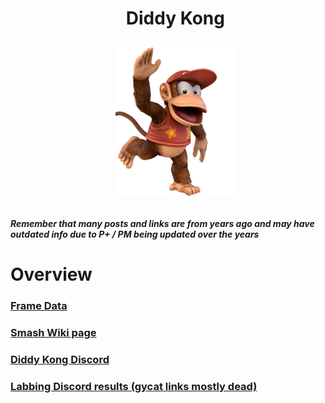 <div id="toc">
  <ul align="center" style="list-style: none">
      <summary> <h1>
        Diddy Kong
        <p><img src="/Images/Characters/Diddy Kong.png" alt="Diddy.png"></p>
  </ul>
</div>

<h4> <i>Remember that many posts and links are from years ago and may have outdated info due to P+ / PM being updated over the years</i>

<h1> Overview
<h3> <a href="https://rukaidata.com/P+/Diddy%20Kong/">Frame Data</a>
<h3> <a href="https://www.ssbwiki.com/Diddy_Kong_(PM)">Smash Wiki page</a>
<h3> <a href="https://discord.com/invite/c396ytdpQD">Diddy Kong Discord</a>
<h3> <a href="https://www.reddit.com/r/SSBPM/comments/b172ge/labbing_discord_results_diddy_kong/">Labbing Discord results (gycat links mostly dead)</a>